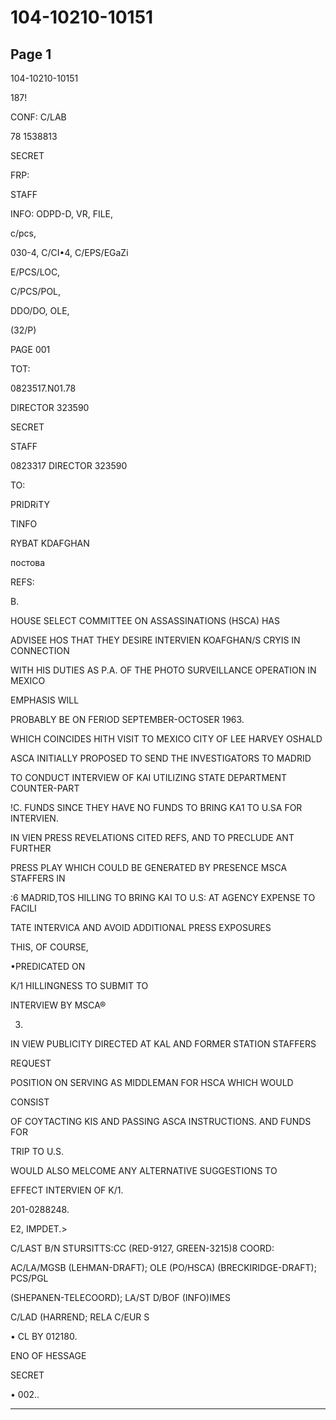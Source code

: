 # 104-10210-10151

## Page 1

104-10210-10151

187!

CONF: C/LAB

78 1538813

SECRET

FRP:

STAFF

INFO: ODPD-D, VR, FILE,

c/pcs,

030-4, C/CI•4, C/EPS/EGaZi

E/PCS/LOC,

C/PCS/POL,

DDO/DO, OLE,

(32/P)

PAGE 001

TOT:

0823517.N01.78

DIRECTOR 323590

SECRET

STAFF

0823317 DIRECTOR 323590

TO:

PRIDRiTY

TINFO

RYBAT KDAFGHAN

постова

REFS:

B.

HOUSE SELECT COMMITTEE ON ASSASSINATIONS (HSCA) HAS

ADVISEE HOS THAT THEY DESIRE INTERVIEN KOAFGHAN/S CRYIS IN CONNECTION

WITH HIS DUTIES AS P.A. OF THE PHOTO SURVEILLANCE OPERATION IN MEXICO

EMPHASIS WILL

PROBABLY BE ON FERIOD SEPTEMBER-OCTOSER 1963.

WHICH COINCIDES HITH VISIT TO MEXICO CITY OF LEE HARVEY OSHALD

ASCA INITIALLY PROPOSED TO SEND THE INVESTIGATORS TO MADRID

TO CONDUCT INTERVIEW OF KAI UTILIZING STATE DEPARTMENT COUNTER-PART

!C. FUNDS SINCE THEY HAVE NO FUNDS TO BRING KA1 TO U.SA FOR INTERVIEN.

IN VIEN PRESS REVELATIONS CITED REFS, AND TO PRECLUDE ANT FURTHER

PRESS PLAY WHICH COULD BE GENERATED BY PRESENCE MSCA STAFFERS IN

:6 MADRID,TOS HILLING TO BRING KAI TO U.S: AT AGENCY EXPENSE TO FACILI

TATE INTERVICA AND AVOID ADDITIONAL PRESS EXPOSURES

THIS, OF COURSE,

•PREDICATED ON

K/1 HILLINGNESS TO SUBMIT TO

INTERVIEW BY MSCA®

3.

IN VIEW PUBLICITY DIRECTED AT KAL AND FORMER STATION STAFFERS

REQUEST

POSITION ON SERVING AS MIDDLEMAN FOR HSCA WHICH WOULD

CONSIST

OF COYTACTING KIS AND PASSING ASCA INSTRUCTIONS. AND FUNDS FOR

TRIP TO U.S.

WOULD ALSO MELCOME ANY ALTERNATIVE SUGGESTIONS TO

EFFECT INTERVIEN OF K/1.

201-0288248.

E2, IMPDET.>

C/LAST B/N STURSITTS:CC (RED-9127, GREEN-3215)8 COORD:

AC/LA/MGSB (LEHMAN-DRAFT); OLE (PO/HSCA) (BRECKIRIDGE-DRAFT); PCS/PGL

(SHEPANEN-TELECOORD); LA/ST D/BOF (INFO)IMES

C/LAD (HARREND; RELA C/EUR S

• CL BY 012180.

ENO OF HESSAGE

SECRET

• 002..

---

